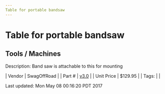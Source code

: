 ```yaml
---
Table for portable bandsaw
---
```

# Table for portable bandsaw
## Tools / Machines
Description: 	Band saw is attachable to this for mounting 

| Vendor | SwagOffRoad | 
| Part # | [v3.0](http://www.swagoffroad.com/SWAG-V30-Portaband-Table_p_55.html) | 
| Unit Price | $129.95 | 
| Tags: |  | 

Last updated: Mon May 08 00:16:20 PDT 2017